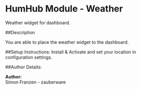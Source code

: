 HumHub Module - Weather 
=================

Weather widget for dashboard.

##Description

You are able to place the weather widget to the dashboard.

##Setup Instructions:
Install & Activate and set your location in configuration settings.

##Author Details:
<br />

__Author:__       
Simon Franzen - zauberware   
